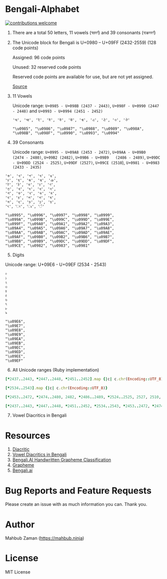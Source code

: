 # Bengali-Alphabet

[![contributions welcome](https://img.shields.io/badge/contributions-welcome-brightgreen.svg?style=flat)](https://github.com/lifeparticle/Bengali-Alphabet/issues)

1. There are a total 50 letters, 11 vowels (স্বরবর্ণ) and 39 consonants (ব্যঞ্জনবর্ণ)

2. The Unicode block for Bengali is U+0980 – U+09FF (2432-2559) (128 code points)

   Assigned: 96 code points

   Unused: 32 reserved code points

   Reserved code points are available for use, but are not yet assigned.

   [Source](https://www.unicode.org/charts/PDF/U0980.pdf)

3. 11 Vowels

   Unicode range: `U+0985 - U+098B (2437 - 2443)`, `U+098F - U+0990 (2447 - 2448)` and `U+0993 - U+0994 (2451 - 2452)`

   ```
   'অ', 'আ', 'ই', 'ঈ', 'উ', 'ঊ', 'ঋ', 'এ', 'ঐ', 'ও', 'ঔ'
   ```

   ```
   "\u0985", "\u0986", "\u0987", "\u0988", "\u0989", "\u098A", "\u098B", "\u098F", "\u0990", "\u0993", "\u0994"
   ```


4. 	39 Consonants

    Unicode range: `U+0995 - U+09A8 (2453 - 2472)`, `U+09AA - U+09B0	(2474 - 2480)`, `U+09B2	(2482)`, `U+09B6 - U+09B9	(2486 - 2489)`, `U+09DC - U+09DD (2524 - 2525)`, `U+09DF (2527)`, `U+09CE (2510`), `U+0981 - U+0983	(2433 - 2435)`



```
'ক', 'খ', 'গ', 'ঘ', 'ঙ',
'চ', 'ছ', 'জ', 'ঝ', 'ঞ',
'ট', 'ঠ', 'ড', 'ঢ', 'ণ',
'ত', 'থ', 'দ', 'ধ', 'ন',
'প', 'ফ', 'ব', 'ভ', 'ম',
'য', 'র', 'ল', 'শ', 'ষ',
'স', 'হ', 'ড়', 'ঢ়', 'য়',
'ৎ', 'ং', 'ঃ', '‍ঁ'
```

```
"\u0995", "\u0996", "\u0997", "\u0998", "\u0999",
"\u099A", "\u099B", "\u099C", "\u099D", "\u099E",
"\u099F", "\u09A0", "\u09A1", "\u09A2", "\u09A3",
"\u09A4", "\u09A5", "\u09A6", "\u09A7", "\u09A8",
"\u09AA", "\u09AB", "\u09AC", "\u09AD", "\u09AE",
"\u09AF", "\u09B0", "\u09B2", "\u09B6", "\u09B7",
"\u09B8", "\u09B9", "\u09DC", "\u09DD", "\u09DF",
"\u09CE", "\u0982", "\u0983", "\u0981"
```

5. Digits

Unicode range: U+09E6 - U+09EF (2534 - 2543)

```
০
১
২
৩
৪
৫
৬
৭
৮
৯
```

```
"\u09E6",
"\u09E7",
"\u09E8",
"\u09E9",
"\u09EA",
"\u09EB",
"\u09EC",
"\u09ED",
"\u09EE",
"\u09EF"
```

6. All Unicode ranges (Ruby implementation)

```ruby
[*2437..2443, *2447..2448, *2451..2452].map {|c| c.chr(Encoding::UTF_8)}

[*2534..2543].map {|c| c.chr(Encoding::UTF_8)}

[*2453..2472, *2474..2480, 2482, *2486..2489, *2524..2525, 2527, 2510, *2433..2435].map {|c| c.chr(Encoding::UTF_8)}
```

```ruby
[*2437..2443, *2447..2448, *2451..2452, *2534..2543, *2453..2472, *2474..2480, 2482, *2486..2489, *2524..2525, 2527, 2510, *2433..2435].map {|c| c.chr(Encoding::UTF_8)}
```

7. Vowel Diacritics in Bengali



Resources
============
1. [Diacritic](https://en.wikipedia.org/wiki/Diacritic)
2. [Vowel Diacritics in Bengali](https://en.wikibooks.org/wiki/Bengali/Script/Diacritics)
3. [Bengali.AI Handwritten Grapheme Classification](https://tongxinw.github.io/bengali.ai/)
4. [Grapheme](https://en.wikipedia.org/wiki/Grapheme)
5. [Bengali.ai](https://bengali.ai/)

Bug Reports and Feature Requests
============
Please create an issue with as much information you can. Thank you.

Author
============
Mahbub Zaman (https://mahbub.ninja)

License
============
MIT License
